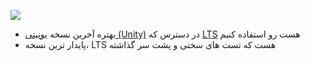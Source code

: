 ![](../../_resources/Unity%20Versions.jpg)
- بهتره آخرین نسخه [یونیتی (Unity)](یونیتی%20(Unity).md) در دسترس که [LTS](../بدون%20دسته%20بندی/LTS.md) هست رو استفاده کنیم
- پایدار ترین نسخه، LTS هست که تست های سختی و پشت سر گذاشته